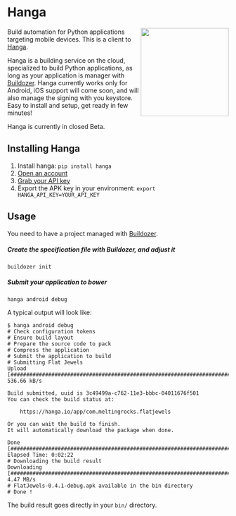 # Hanga

<img align="right" height="200" src="http://hanga.io/static/icon.png"/>

Build automation for Python applications targeting mobile devices. This is a
client to [Hanga](https://hanga.io).

Hanga is a building service on the cloud, specialized to build Python applications, as long as your application is manager with [Buildozer](https://github.com/kivy/buildozer). Hanga currently works only for Android, iOS support will come soon, and will also manage the signing with you keystore. Easy to install and setup, get ready in few minutes!

Hanga is currently in closed Beta.


## Installing Hanga

1. Install hanga: `pip install hanga`
2. [Open an account](https://hanga.io)
3. [Grab your API key](https://hanga.io/settings)
4. Export the APK key in your environment: `export HANGA_API_KEY=YOUR_API_KEY`


## Usage

You need to have a project managed with [Buildozer](http://github.com/kivy/buildozer).

##### Create the specification file with Buildozer, and adjust it
```
buildozer init
```
##### Submit your application to bower
```
hanga android debug
```

A typical output will look like:
```
$ hanga android debug
# Check configuration tokens
# Ensure build layout
# Prepare the source code to pack
# Compress the application
# Submit the application to build
# Submitting Flat Jewels
Upload [############################################################################################] 536.66 kB/s

Build submitted, uuid is 3c49499a-c762-11e3-bbbc-04011676f501
You can check the build status at:

    https://hanga.io/app/com.meltingrocks.flatjewels

Or you can wait the build to finish.
It will automatically download the package when done.

Done [####################################################################################] Elapsed Time: 0:02:22
# Downloading the build result
Downloading [#######################################################################################]   4.47 MB/s
# FlatJewels-0.4.1-debug.apk available in the bin directory
# Done !
```

The build result goes directly in your `bin/` directory.
